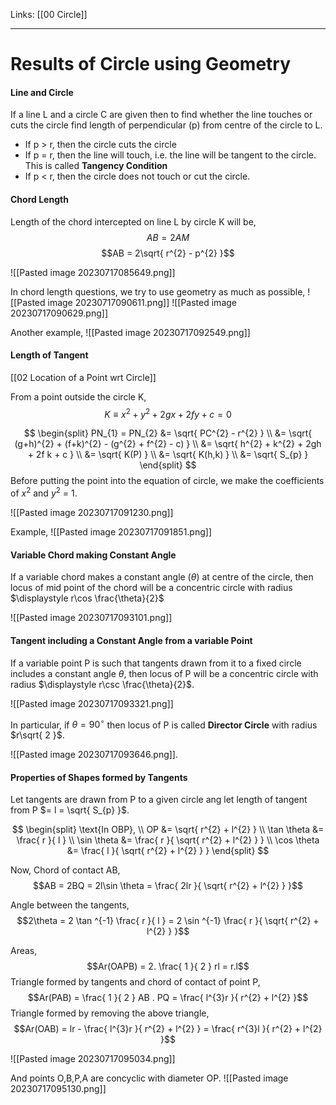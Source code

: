 Links: [[00  Circle]]
___
# Results of Circle using Geometry 
#### Line and Circle 
If a line L and a circle C are given then to find whether the line touches or cuts the circle find length of perpendicular (p) from centre of the circle to L. 
- If p > r, then the circle cuts the circle 
- If p = r, then the line will touch, i.e. the line will be tangent to the circle. This is called **Tangency Condition**
- If p < r, then the circle does not touch or cut the circle.

#### Chord Length 
Length of the chord intercepted on line L by circle K will be,
$$AB = 2AM$$
$$AB = 2\sqrt{ r^{2} - p^{2} }$$

![[Pasted image 20230717085649.png]]

In chord length questions, we try to use geometry as much as possible,
![[Pasted image 20230717090611.png]]
![[Pasted image 20230717090629.png]]

Another example,
![[Pasted image 20230717092549.png]]

#### Length of Tangent 
[[02 Location of a Point wrt Circle]]

From a point outside the circle K,
$$K \equiv x^{2} + y^{2} + 2gx + 2fy + c = 0$$

$$
\begin{split}
PN_{1} = PN_{2} &= \sqrt{ PC^{2} - r^{2} } \\
&= \sqrt{ (g+h)^{2} + (f+k)^{2} - (g^{2} + f^{2} - c) } \\
&= \sqrt{ h^{2} + k^{2} + 2gh + 2f k + c } \\
&= \sqrt{ K(P) } \\
&= \sqrt{ K(h,k) } \\
&= \sqrt{ S_{p} }
\end{split}
$$
Before putting the point into the equation of circle, we make the coefficients of $x^{2}$ and $y^{2}$ = 1. 

![[Pasted image 20230717091230.png]]

Example,
![[Pasted image 20230717091851.png]]

#### Variable Chord making Constant Angle
If a variable chord makes a constant angle ($\theta$) at centre of the circle, then locus of mid point of the chord will be a concentric circle with radius $\displaystyle r\cos \frac{\theta}{2}$

![[Pasted image 20230717093101.png]]


#### Tangent including a Constant Angle from a variable Point
If a variable point P is such that tangents drawn from it to a fixed circle includes a constant angle $\theta$, then locus of P will be a concentric circle with radius $\displaystyle r\csc \frac{\theta}{2}$.

![[Pasted image 20230717093321.png]]

In particular, if $\theta = 90^{\circ}$ then locus of P is called **Director Circle** with radius $r\sqrt{ 2 }$.

![[Pasted image 20230717093646.png]].

#### Properties of Shapes formed by Tangents
Let tangents are drawn from P to a given circle ang let length of tangent from P $= l = \sqrt{ S_{p} }$.  

$$
\begin{split}
\text{In OBP}, \\
OP &= \sqrt{ r^{2} + l^{2} } \\
\tan \theta &= \frac{ r }{ l } \\
\sin \theta &= \frac{ r }{ \sqrt{ r^{2} + l^{2} } } \\
\cos \theta &= \frac{ l }{ \sqrt{ r^{2} + l^{2} } }
\end{split}
$$

Now, Chord of contact AB,
$$AB = 2BQ = 2l\sin \theta = \frac{ 2lr }{ \sqrt{ r^{2} + l^{2} } }$$

Angle between the tangents,
$$2\theta = 2 \tan ^{-1} \frac{ r }{ l } = 2 \sin ^{-1} \frac{ r }{ \sqrt{ r^{2} + l^{2} } }$$

Areas,
$$Ar(OAPB) = 2. \frac{ 1 }{ 2 } rl = r.l$$
Triangle formed by tangents and chord of contact of point P,
$$Ar(PAB) = \frac{ 1 }{ 2 } AB . PQ = \frac{ l^{3}r }{ r^{2} + l^{2} }$$
Triangle formed by removing the above triangle,
$$Ar(OAB) = lr - \frac{ l^{3}r }{ r^{2} + l^{2} } = \frac{ r^{3}l }{ r^{2} + l^{2} }$$

![[Pasted image 20230717095034.png]]

And points O,B,P,A are concyclic with diameter OP.
![[Pasted image 20230717095130.png]]

